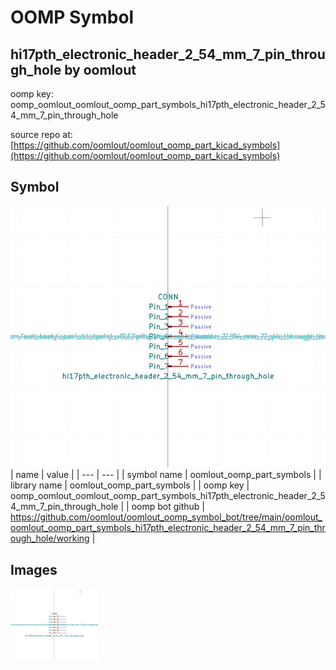 # OOMP Symbol  
## hi17pth_electronic_header_2_54_mm_7_pin_through_hole  by oomlout  
  
oomp key: oomp_oomlout_oomlout_oomp_part_symbols_hi17pth_electronic_header_2_54_mm_7_pin_through_hole  
  
source repo at: [https://github.com/oomlout/oomlout_oomp_part_kicad_symbols](https://github.com/oomlout/oomlout_oomp_part_kicad_symbols)  
## Symbol  
  
[![working.png](working_600.png)](working.png)  
| name | value | 
| --- | --- | 
| symbol name | oomlout_oomp_part_symbols | 
| library name | oomlout_oomp_part_symbols | 
| oomp key | oomp_oomlout_oomlout_oomp_part_symbols_hi17pth_electronic_header_2_54_mm_7_pin_through_hole | 
| oomp bot github | https://github.com/oomlout/oomlout_oomp_symbol_bot/tree/main/oomlout_oomlout_oomp_part_symbols_hi17pth_electronic_header_2_54_mm_7_pin_through_hole/working | 
## Images  
  
[![working.png](working_140.png)](working.png)  
